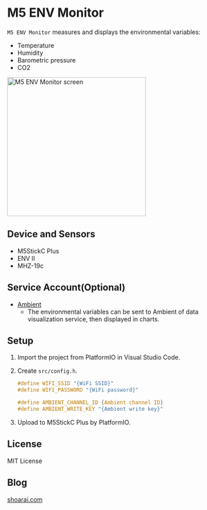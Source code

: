 # M5 ENV Monitor

`M5 ENV Monitor` measures and displays the environmental variables:

- Temperature
- Humidity
- Barometric pressure
- CO2

<img src="https://shoarai.com/blog/wp-content/uploads/2021/10/M5EnvMonitor-scaled.jpg" width="320px" alt="M5 ENV Monitor screen">

## Device and Sensors

- M5StickC Plus
- ENV II
- MHZ-19c

## Service Account(Optional)

- [Ambient](https://ambidata.io/)
  - The environmental variables can be sent to Ambient of data visualization service, then displayed in charts.

## Setup

1. Import the project from PlatformIO in Visual Studio Code.

2. Create `src/config.h`.

    ```cpp:src/config.h
    #define WIFI_SSID "{WiFi SSID}"
    #define WIFI_PASSWORD "{WiFi password}"

    #define AMBIENT_CHANNEL_ID {Ambient channel ID}
    #define AMBIENT_WRITE_KEY "{Ambient write key}"
    ```

3. Upload to M5StickC Plus by PlatformIO.

## License

MIT License

## Blog

[shoarai.com](https://shoarai.com/2021/10/31/m5env-monitor/)

